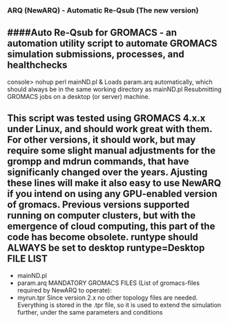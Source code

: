 ### ARQ (NewARQ) - Automatic Re-Qsub (The new version)
####Auto Re-Qsub for GROMACS - an automation utility script to automate GROMACS simulation submissions, processes, and healthchecks
---------------------------------------------------------------------------
console> nohup perl mainND.pl &
Loads param.arq automatically, which should always be in the same working directory as mainND.pl
Resubmitting GROMACS jobs on a desktop (or server) machine.

This script was tested using GROMACS 4.x.x under Linux, and should work great with them. For other versions, it should work,
but may require some slight manual adjustments for the grompp and mdrun commands, that have significanly changed over the years.
Ajusting these lines will make it also easy to use NewARQ if you intend on using any GPU-enabled version of gromacs.
Previous versions supported running on computer clusters, but with the emergence of cloud computing, this part of the code
has become obsolete. runtype should ALWAYS be set to desktop
runtype=Desktop
FILE LIST
---------------------------------------------------------------------------
* mainND.pl
* param.arq
MANDATORY GROMACS FILES (List of gromacs-files required by NewARQ to operate):
* myrun.tpr
Since version 2.x no other topology files are needed. Everything is stored in the .tpr file, so it is
used to extend the simulation further, under the same parameters and conditions
